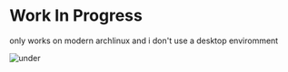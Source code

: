 # Work In Progress

only works on modern archlinux
and i don't use a desktop enviromment

![under](https://s.yimg.com/ny/api/res/1.2/1ey.l29AYppb0ARlVLnd5g--/YXBwaWQ9aGlnaGxhbmRlcjt3PTM2MDtoPTI0Mw--/https://media.zenfs.com/en-US/homerun/tech.mashable/265f233fa7d748a8fef4eccc514c5f6f "i need to fix this repo")
